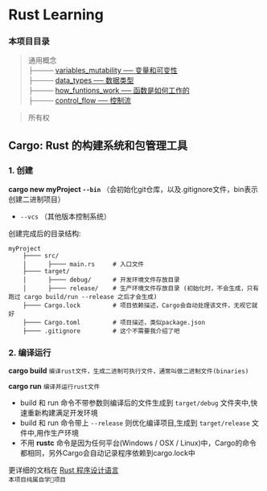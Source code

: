 # Rust Learning  

### 本项目目录 

> 通用概念  
  ├──── [variables_mutability ── 变量和可变性](https://github.com/fansenze/Rust-Learning/tree/master/variables_mutability)  
  ├──── [data_types ── 数据类型](https://github.com/fansenze/Rust-Learning/tree/master/data_types)  
  ├──── [how_funtions_work ── 函数是如何工作的](https://github.com/fansenze/Rust-Learning/tree/master/how_funtions_work)  
  ├──── [control_flow ── 控制流](https://github.com/fansenze/Rust-Learning/tree/master/control_flow)  

> 所有权



## Cargo: Rust 的构建系统和包管理工具  
  

### 1. 创建
  **cargo new myProject `--bin`** （会初始化git仓库，以及.gitignore文件，bin表示创建二进制项目）  
  
  + `--vcs` （其他版本控制系统）  
  
  
  创建完成后的目录结构:  

  ```lib
  myProject  
      ├──── src/  
      │      ├──── main.rs     # 入口文件
      ├──── target/  
      │      ├──── debug/      # 开发环境文件存放目录
      │      ├──── release/    # 生产环境文件存放目录 (初始化时，不会生成，只有跑过 cargo build/run --release 之后才会生成)  
      ├──── Cargo.lock         # 项目依赖描述，Cargo会自动处理该文件，无视它就好
      ├──── Cargo.toml         # 项目描述，类似package.json  
      ├──── .gitignore         # 这个不需要我介绍了吧  
  ```

### 2. 编译运行
  **cargo build**   `编译rust文件，生成二进制可执行文件，通常叫做二进制文件(binaries)`  

  **cargo run**     `编译并运行rust文件`  

  + build 和 run 命令不带参数则编译后的文件生成到 `target/debug` 文件夹中,快速重新构建满足开发环境  
  + build 和 run 命令带上 `--release` 则优化编译项目,生成到 `target/release` 文件中,用作生产环境  
  + 不用 **rustc** 命令是因为任何平台(Windows / OSX / Linux)中，Cargo的命令都相同，另外Cargo会自动记录程序依赖到cargo.lock中


更详细的文档在 [Rust 程序设计语言](https://kaisery.github.io/trpl-zh-cn)   
`本项目纯属自学项目`
